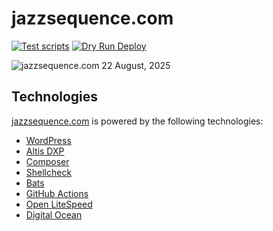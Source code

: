 # jazzsequence.com
[![Test scripts](https://github.com/jazzsequence/jazzsequence.com/actions/workflows/test-scripts.yml/badge.svg)](https://github.com/jazzsequence/jazzsequence.com/actions/workflows/test-scripts.yml)
[![Dry Run Deploy](https://github.com/jazzsequence/jazzsequence.com/actions/workflows/dry-run-deploy.yml/badge.svg)](https://github.com/jazzsequence/jazzsequence.com/actions/workflows/dry-run-deploy.yml)

![jazzsequence.com 22 August, 2025](https://sfo2.digitaloceanspaces.com/cdn.jazzsequence/wp-content/uploads/2025/08/22112833/Screenshot-2025-08-22-at-11.27.19-AM.png)

## Technologies
[jazzsequence.com](https://jazzsequence.com) is powered by the following technologies:

* [WordPress](https://wordpress.org)
* [Altis DXP](https://altis-dxp.com)
* [Composer](https://getcomposer.org/)
* [Shellcheck](https://www.shellcheck.net/)
* [Bats](https://bats-core.readthedocs.io/en/stable/)
* [GitHub Actions](https://docs.github.com/en/actions)
* [Open LiteSpeed](https://openlitespeed.org/)
* [Digital Ocean](https://m.do.co/c/36c3e7160e43)

<!-- TODO -->
<!--
* change the dashboard "home" link to point back to the regular dashboard rather than the altis dashboard
* use a pantheon sandbox to test the actual site before deploying to production
* add a deploy to pantheon workflow to test code sync to pantheon while still syncing code to DO
-->
